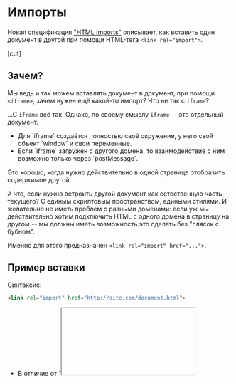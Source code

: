 # Импорты

Новая спецификация ["HTML Imports"](http://w3c.github.io/webcomponents/spec/imports/index.html) описывает, как вставить один документ в другой при помощи HTML-тега `<link rel="import">`.

[cut]

## Зачем?

Мы ведь и так можем вставлять документ в документ, при помощи `<iframe>`, зачем нужен ещё какой-то импорт? Что не так с `iframe`?

...С `iframe` всё так. Однако, по своему смыслу `iframe` -- это отдельный документ.
<ul>
<li>Для `iframe` создаётся полностью своё окружение, у него свой объект `window` и свои переменные.</li>
<li>Если `iframe` загружен с другого домена, то взаимодействие с ним возможно только через `postMessage`.</li>
</ul>

Это хорошо, когда нужно действительно в одной странице отобразить содержимое другой.

А что, если нужно встроить другой документ как естественную часть текущего? С единым скриптовым пространством, едиными стилями. И желательно не иметь проблем с разными доменами: если уж мы действительно хотим подключить HTML с одного домена в  страницу на другом -- мы должны иметь возможность это сделать без "плясок с бубном".

Именно для этого предназначен `<link rel="import" href="...">`.

## Пример вставки

Синтаксис:

```html
<link rel="import" href="http://site.com/document.html">
```

<ul>
<li>В отличие от `<iframe>` тег `<link rel="import">` может быть в любом месте документа.</li>
<li>При вставке через `<iframe>` документ показывается внутри фрейма. В случае с `<link rel="import">` это не так, по умолчанию документ вообще не показывается.</li>
</ul>

**HTML, загруженный через `<link rel="import">` имеет отдельный DOM документа, но скрипты в нём выполняются в общем контексте страницы.**

Файл, загруженный через `<link rel="import">`, обрабатывается, выполняются скрипты, строится DOM документа, но не показывается, а записывается в свойство `link.import`. 

Мы сами решаем, где и когда его вставить.

Например:
[iframe src="import-show" link edit height="60" border="1"]

Основной документ:

```html
<!--+ src="index.html" -->
```

Важные детали:
<ul>
<li>Загрузка осуществляется асинхронно, для того чтобы поймать момент загрузки -- используется событие `onload`, для ошибки -- `onerror`.</li>
<li>Подгруженный документ доступен как `link.import`. Это полноценный HTML-документ.</li>
</ul>

Файл `timer.html`:

```html
<!--+ src="timer.html" -->
```

Важные детали:
<ul>
<li>После загрузки все скрипты в подключённом `timer.html` выполняются в контексте основной страницы, так что `timer` и другие переменные станут глобальными переменными страницы.</li>
<li>Переменная `document` -- это документ основной страницы. Для доступа к импортированному, то есть текущему документу его можно получить как `document.currentScript.ownerDocument`.</li>
<li>Таймер в загруженном документе начинает работать сразу, новый документ активен, хотя до переноса узлов в основной документ этого не видно.</li>
</ul>

В примере выше содержимым импорта управлял основной документ, но `timer.html` мог бы и показать сам себя вызовом `document.body.appendChild(timer)` или вызвать функцию с внешнего документа, так как у них единая область видимости. Тогда не понадобился бы никакой `onload`.

Ещё пример вставки:

[iframe src="import-style" link edit height="60" border="1"]

Основной документ:

```html
<!--+ src="index.html" -->
```

Сейчас он просто загружает `timer.html` и всё. А вставит себя импорт сам.

Файл `timer.html`:

```html
<!--+ src="timer.html" -->
```

**Обратим внимание -- стили импорта попадают в контекст страницы.**

В примере выше импорт добавил и стиль для `#timer` и сам элемент.

## Веб-компоненты

Импорт задуман как часть платформы веб-компонент.

Предполагается, что главный документ может импортировать файлы-определения, в которых будут все необходимые HTML, JS и CSS для элементов:

Файл `index.html`:

```html
<link rel="import" href="ui-tabs.html">
<link rel="import" href="ui-dialog.html">

<ui-tabs>...</ui-tabs>
<ui-dialog>...</ui-dialog>
```

В следующей главе мы разберём расширенный пример на эту тему.

## Повторное использование

**Повторный импорт с тем же URL использует уже существующий документ.**
 
Если файл `libs.html` импортирован два раза, то CSS и скрипты из него подключатся и выполнятся ровно один раз.

Файл `libs.html`:

```html
<link rel="stylesheet" href="http://code.jquery.com/ui/1.10.4/themes/smoothness/jquery-ui.css">
<script src="http://code.jquery.com/jquery-1.10.2.js"></script>
<script src="http://code.jquery.com/ui/1.10.4/jquery-ui.js"></script>
<script> alert('Библиотеки подключены!'); </script>
```

Это можно использовать, чтобы не подгружать одинаковые зависимости много раз. И сама страница и её импорты, и их подимпорты, и так далее, могут подключать `libs.html` без опасения лишний раз перезагрузить и выполнить скрипты.

Например:
<ul>
<li>Главный файл `index.html` подключает документы:

```html
<link rel="import" href="ui-tabs.html">
<link rel="import" href="ui-dialog.html">
...
```

</li>
<li>`ui-tabs.html`:

```html
<link rel="import" href="libs.html">
...template и код для табов...
```

</li>

<li>`ui-dialog.html`:

```html
<link rel="import" href="libs.html">
...template и код для диалогов...
```

</li>
</ul>

[edit src="import-libs"/]

Открыв пример, вы увидите, что скрипты `libs.html` сработают один раз.

## Итого

Тег `<link rel="import">` позволяет подключить любой документ к странице, причём:

<ul>
<li>Скриптовое пространство и стили со страницей будут общие.</li>
<li>Документ DOM -- отдельный, он доступен как `link.import` снаружи, а из внутреннего скрипта -- через `document.currentScript.ownerDocument`. Можно без проблем переносить элементы из главного документа в импорт и наоборот.</li>
<li>Импорты могут содержать другие импорты.</li>
<li>Если какой-то URL импортируется повторно -- подключается уже готовый документ, без повторного выполнения скриптов в нём. Это можно использовать для удобного управления зависимостями.</li>
</ul>
 
